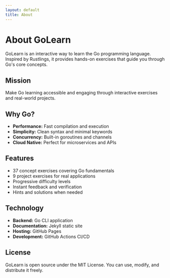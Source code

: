 ```yaml
---
layout: default
title: About
---
```


<div class="gopher-card">
  <h1>About GoLearn</h1>
  <p>GoLearn is an interactive way to learn the Go programming language. Inspired by Rustlings, it provides hands-on exercises that guide you through Go's core concepts.</p>
</div>

<div class="gopher-card">
  <h2>Mission</h2>
  <p>Make Go learning accessible and engaging through interactive exercises and real-world projects.</p>
</div>

<div class="gopher-card">
  <h2>Why Go?</h2>
  <ul>
    <li><strong>Performance:</strong> Fast compilation and execution</li>
    <li><strong>Simplicity:</strong> Clean syntax and minimal keywords</li>
    <li><strong>Concurrency:</strong> Built-in goroutines and channels</li>
    <li><strong>Cloud Native:</strong> Perfect for microservices and APIs</li>
  </ul>
</div>

<div class="gopher-card">
  <h2>Features</h2>
  <ul>
    <li>37 concept exercises covering Go fundamentals</li>
    <li>9 project exercises for real applications</li>
    <li>Progressive difficulty levels</li>
    <li>Instant feedback and verification</li>
    <li>Hints and solutions when needed</li>
  </ul>
</div>

<div class="gopher-card">
  <h2>Technology</h2>
  <ul>
    <li><strong>Backend:</strong> Go CLI application</li>
    <li><strong>Documentation:</strong> Jekyll static site</li>
    <li><strong>Hosting:</strong> GitHub Pages</li>
    <li><strong>Development:</strong> GitHub Actions CI/CD</li>
  </ul>
</div>

<div class="gopher-card">
  <h2>License</h2>
  <p>GoLearn is open source under the MIT License. You can use, modify, and distribute it freely.</p>
</div>
